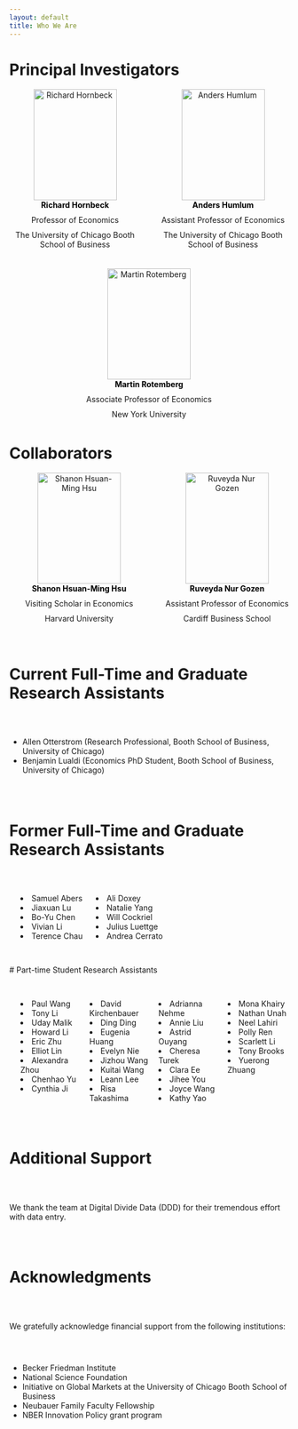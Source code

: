 ```yaml
---
layout: default
title: Who We Are
---
```


<style>
  /* Container for the PI cards */
.pi-container {
  display: flex;
  flex-wrap: wrap;
  gap: 30px;
  justify-content: space-between; /* spreads them out */
}

.pi-card {
  flex: 1;                 /* each takes equal width */
  min-width: 200px;        /* prevents shrinking too much */
  text-align: center;
}


  /* Portraits */
  .pi-card img {
    width: 150px;
    height: 200px;
    object-fit: cover;
    display: block;
    margin: 0 auto;
    border: none;
  }

  /* Names */
  .pi-card p {
    margin: 10px 0 5px 0;
    text-align: center;
  }

  /* Links */
  .pi-card a {
    display: inline-block;
    text-align: center;
    text-decoration: none;
    color: black;
    font-weight: bold;
    text-decoration: none; /* removes underline */
  }

  .pi-card a:hover {
    text-decoration: underline;
  }

  /* Multi-column lists */
  .multi-col {
    columns: 2;          /* number of columns */
    -webkit-columns: 2;  /* Chrome/Safari */
    -moz-columns: 2;     /* Firefox */
  }
  .multi-col {
    columns: 2;          
    -webkit-columns: 2;  
    -moz-columns: 2;     
  }

  /* More columns for RA section */
  .multi-col-4 {
    columns: 4;          
    -webkit-columns: 4;  
    -moz-columns: 4;     
    list-style-position: inside; /* keep bullets aligned */
    padding-left: 20px;  /* spacing for bullets */
  }

  .multi-col-2 {
    columns: 2;          
    -webkit-columns: 2;  
    -moz-columns: 2;     
    list-style-position: inside; /* keep bullets aligned */
    padding-left: 20px;  /* spacing for bullets */
  }

.pi-card a:hover {
  text-decoration: underline; /* optional: underline on hover */
}
  /* Mobile responsive - change 4 columns to 2 on small screens */
@media (max-width: 768px) {
  .multi-col-4 {
    columns: 2;          
    -webkit-columns: 2;  
    -moz-columns: 2;     
  }
}

</style>



# Principal Investigators
<div class="pi-container">
  <div class="pi-card">
    <img src="{{ '/assets/images/richard_hornbeck_portrait.jpg' | relative_url }}" alt="Richard Hornbeck">
    <a href="https://voices.uchicago.edu/richardhornbeck/" target="_blank">Richard Hornbeck</a>
    <p>Professor of Economics</p>
    <p>The University of Chicago Booth School of Business</p>
  </div>

  <div class="pi-card">
    <img src="{{ '/assets/images/anders_humlum_portrait.webp' | relative_url }}" alt="Anders Humlum">
    <a href="https://www.andershumlum.com/" target="_blank">Anders Humlum</a>
    <p>Assistant Professor of Economics</p>
    <p>The University of Chicago Booth School of Business</p>
  </div>

  <div class="pi-card">
    <img src="{{ '/assets/images/martin_rotemberg_portrait.jpeg' | relative_url }}" alt="Martin Rotemberg">
    <a href="https://sites.google.com/view/mrotemberg/" target="_blank">Martin Rotemberg</a>
    <p>Associate Professor of Economics</p>
    <p>New York University</p>
  </div>
</div>

# Collaborators
<div class="pi-container">
  <div class="pi-card">
    <img src="{{ '/assets/images/shanon_portrait.jpeg' | relative_url }}" alt="Shanon Hsuan-Ming Hsu">
    <a href="https://shanonhmhsu.com/" target="_blank">Shanon Hsuan-Ming Hsu</a>
    <p>Visiting Scholar in Economics</p>
    <p>Harvard University</p>
  </div>

  <div class="pi-container">
  <div class="pi-card">
    <img src="{{ '/assets/images/Ruveyda_portrait.jpg' | relative_url }}" alt="Ruveyda Nur Gozen">
    <a href="https://sites.google.com/view/ruveydagozen" target="_blank">Ruveyda Nur Gozen</a>
    <p>Assistant Professor of Economics</p>
    <p>Cardiff Business School</p>
  </div>
</div>

# Current Full-Time and Graduate Research Assistants
- Allen Otterstrom (Research Professional, Booth School of Business, University of Chicago)
- Benjamin Lualdi (Economics PhD Student, Booth School of Business, University of Chicago)

# Former Full-Time and Graduate Research Assistants
<ul class="multi-col-2">
<li>Samuel Abers</li>
<li>Jiaxuan Lu</li>
<li>Bo-Yu Chen</li> 
<li>Vivian Li</li>  
<li>Terence Chau</li>  
<li>Ali Doxey</li>  
<li>Natalie Yang</li>  
<li>Will Cockriel</li>  
<li>Julius Luettge</li>  
<li>Andrea Cerrato</li>  
</ul>
# Part-time Student Research Assistants
<ul class="multi-col-4">
  <li>Paul Wang</li>
  <li>Tony Li</li>
  <li>Uday Malik</li>
  <li>Howard Li</li>
  <li>Eric Zhu</li>
  <li>Elliot Lin</li>
  <li>Alexandra Zhou</li>
  <li>Chenhao Yu</li>
  <li>Cynthia Ji</li>
  <li>David Kirchenbauer</li>
  <li>Ding Ding</li>
  <li>Eugenia Huang</li>
  <li>Evelyn Nie</li>
  <li>Jizhou Wang</li>
  <li>Kuitai Wang</li>
  <li>Leann Lee</li>
  <li>Risa Takashima</li>
  <li>Adrianna Nehme</li>
  <li>Annie Liu</li>
  <li>Astrid Ouyang</li>
  <li>Cheresa Turek</li>
  <li>Clara Ee</li>
  <li>Jihee You</li>
  <li>Joyce Wang</li>
  <li>Kathy Yao</li>
  <li>Mona Khairy</li>
  <li>Nathan Unah</li>
  <li>Neel Lahiri</li>
  <li>Polly Ren</li>
  <li>Scarlett Li</li>
  <li>Tony Brooks</li>
  <li>Yuerong Zhuang</li>
</ul>

# Additional Support
We thank the team at Digital Divide Data (DDD) for their tremendous effort with data entry.

# Acknowledgments
We gratefully acknowledge financial support from the following institutions:
- Becker Friedman Institute
- National Science Foundation
- Initiative on Global Markets at the University of Chicago Booth School of Business
- Neubauer Family Faculty Fellowship
- NBER Innovation Policy grant program
